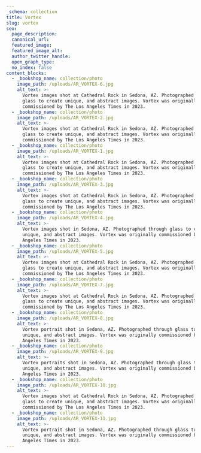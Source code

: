 ```yaml
---
_schema: collection
title: Vortex
slug: vortex
seo:
  page_description:
  canonical_url:
  featured_image:
  featured_image_alt:
  author_twitter_handle:
  open_graph_type:
  no_index: false
content_blocks:
  - _bookshop_name: collection/photo
    image_path: /uploads/AR_VORTEX-6.jpg
    alt_text: >-
      Vortex images shot at Cathedral Rock in Sedona, AZ. Photographed through
      glass to create unique, and abstract images. Vortex was originally
      commissioned by The Los Angeles Times in 2023.
  - _bookshop_name: collection/photo
    image_path: /uploads/AR_VORTEX-2.jpg
    alt_text: >-
      Vortex images shot at Cathedral Rock in Sedona, AZ. Photographed through
      glass to create unique, and abstract images. Vortex was originally
      commissioned by The Los Angeles Times in 2023.
  - _bookshop_name: collection/photo
    image_path: /uploads/AR_VORTEX-1.jpg
    alt_text: >-
      Vortex images shot at Cathedral Rock in Sedona, AZ. Photographed through
      glass to create unique, and abstract images. Vortex was originally
      commissioned by The Los Angeles Times in 2023.
  - _bookshop_name: collection/photo
    image_path: /uploads/AR_VORTEX-3.jpg
    alt_text: >-
      Vortex images shot at Cathedral Rock in Sedona, AZ. Photographed through
      glass to create unique, and abstract images. Vortex was originally
      commissioned by The Los Angeles Times in 2023.
  - _bookshop_name: collection/photo
    image_path: /uploads/AR_VORTEX-4.jpg
    alt_text: >-
      Vortex images shot in Sedona, AZ. Photographed through glass to create
      unique, and abstract images. Vortex was originally commissioned by The Los
      Angeles Times in 2023.
  - _bookshop_name: collection/photo
    image_path: /uploads/AR_VORTEX-5.jpg
    alt_text: >-
      Vortex images shot at Cathedral Rock in Sedona, AZ. Photographed through
      glass to create unique, and abstract images. Vortex was originally
      commissioned by The Los Angeles Times in 2023.
  - _bookshop_name: collection/photo
    image_path: /uploads/AR_VORTEX-7.jpg
    alt_text: >-
      Vortex images shot at Cathedral Rock in Sedona, AZ. Photographed through
      glass to create unique, and abstract images. Vortex was originally
      commissioned by The Los Angeles Times in 2023.
  - _bookshop_name: collection/photo
    image_path: /uploads/AR_VORTEX-8.jpg
    alt_text: >-
      Vortex portrait shot in Sedona, AZ. Photographed through glass to create
      unique, and abstract images. Vortex was originally commissioned by The Los
      Angeles Times in 2023.
  - _bookshop_name: collection/photo
    image_path: /uploads/AR_VORTEX-9.jpg
    alt_text: >-
      Vortex portraits shot in Sedona, AZ. Photographed through glass to create
      unique, and abstract images. Vortex was originally commissioned by The Los
      Angeles Times in 2023.
  - _bookshop_name: collection/photo
    image_path: /uploads/AR_VORTEX-10.jpg
    alt_text: >-
      Vortex images shot at Cathedral Rock in Sedona, AZ. Photographed through
      glass to create unique, and abstract images. Vortex was originally
      commissioned by The Los Angeles Times in 2023.
  - _bookshop_name: collection/photo
    image_path: /uploads/AR_VORTEX-11.jpg
    alt_text: >-
      Vortex portrait shot in Sedona, AZ. Photographed through glass to create
      unique, and abstract images. Vortex was originally commissioned by The Los
      Angeles Times in 2023.
---
```

